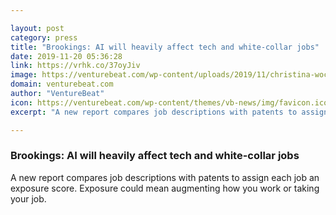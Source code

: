 ```yaml
---

layout: post
category: press
title: "Brookings: AI will heavily affect tech and white-collar jobs"
date: 2019-11-20 05:36:28
link: https://vrhk.co/37oyJiv
image: https://venturebeat.com/wp-content/uploads/2019/11/christina-wocintechchat-com-Jp-X63-an8U-unsplash-1.jpg?w=1200&strip=all
domain: venturebeat.com
author: "VentureBeat"
icon: https://venturebeat.com/wp-content/themes/vb-news/img/favicon.ico
excerpt: "A new report compares job descriptions with patents to assign each job an exposure score. Exposure could mean augmenting how you work or taking your job."

---
```


### Brookings: AI will heavily affect tech and white-collar jobs

A new report compares job descriptions with patents to assign each job an exposure score. Exposure could mean augmenting how you work or taking your job.